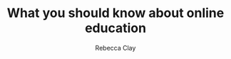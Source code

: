 ---
layout: leaf-node
title: "What you should know about online education"
title-url: "http://www.apa.org/monitor/2012/06/online-education.aspx"
author: "Rebecca Clay"
groups: technologies
categories: online-learning
topics: introductory-resources
summary: >
    "Provides why the American Psychological Association (APA) does not fully
    certify online programs in professional psychology."
cite: >
    Clay, R. (June 2012). What We're Learning from Online Education. American Psychological Association.
    Retrieved April 13, 2017 from: http://www.apa.org/monitor/2012/06/online-education.aspx
pub-date: 2012-06-01
added-date: 2017-04-13
resource-type: external-page
---